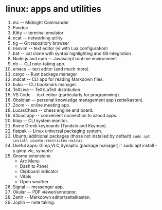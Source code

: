 # linux: apps and utilities

1. mc -- Midnight Commander
2. Pandoc
3. Kitty -- terminal emulator
4. ncat -- networking utility
5. tig -- Git repository browser
6. neovim -- text editor (vi with Lua configuration)
7. bat -- cat clone with syntax highlighting and Git integration
8. Node.js and npm -- Javascript runtime environment
9. nb -- CLI note-taking app.
10. emacs -- text editor (and much more).
11. cargo -- Rust package manager
12. mdcat -- CLI app for reading Markdown files.
13. buku -- CLI bookmark manager.
14. TeXLive -- TeX/LaTeX distribution.
15. VS Code -- text editor (particularly for programming).
16. Obsidian -- personal knowledge management app (zettelkasten).
17. Zoom -- online meeting app.
18. LucasChess -- chess engine and board.
19. iCloud app -- convenient connection to icloud apps.
20. btop -- CLI system monitor.
21. Koine Greek keyboards (Tyndale and Keyman).
22. flatpak -- Linux universal packaging system.
23. Ubuntu additional packages (those not installed by default)
    `sudo apt install ubuntu-restrictes-extras`
24. Useful apps: Gimp,VLC,Synaptic (package manager):
    ' sudo apt install -y gimp vlc, synaptic`
25. Gnome extensions:
    - Arc Menu
    - Dash to Panel
    - Clipboard indicator
    - Vitals
    - Open weather
26. Signal -- messenger app.
27. Okular -- PDF viewer/annotator.
28. Zettlr -- Markdown editor/zettelkasten.
29. Joplin -- note taking.
 
